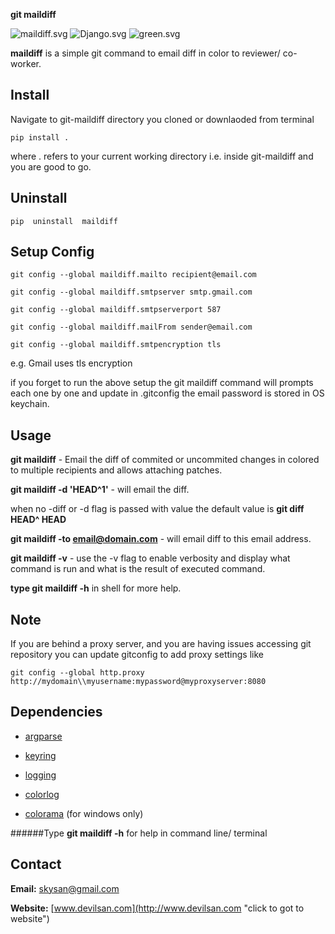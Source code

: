 **git maildiff**

![maildiff.svg](http://img.shields.io/badge/pypi-2.7.0-green.svg?style=flat-square)
![Django.svg](https://img.shields.io/pypi/l/Django.svg)
![green.svg](https://img.shields.io/badge/issues-0_Open-green.svg?style=flat-square)

**maildiff** is a simple git command to email diff in color to reviewer/ co-worker.

Install
-------

Navigate to git-maildiff directory you cloned or downlaoded from terminal 

	pip install .

where . refers to your current working directory i.e. inside git-maildiff
and you are good to go.

Uninstall
---------

	pip  uninstall  maildiff

Setup Config
------------

	git config --global maildiff.mailto recipient@email.com	

	git config --global maildiff.smtpserver smtp.gmail.com	

	git config --global maildiff.smtpserverport 587	

	git config --global maildiff.mailFrom sender@email.com	

	git config --global maildiff.smtpencryption tls

e.g. Gmail uses tls encryption

if you forget to run the above setup the git maildiff command will prompts each 
one by one and update in .gitconfig the email password is stored in OS keychain.

Usage
-----

**git maildiff** - Email the diff of commited or uncommited changes in colored to multiple recipients and allows attaching patches.

**git maildiff -d 'HEAD^1'** - will email the diff.

when no -diff or -d flag is passed with value the default value is **git diff HEAD^ HEAD**

**git maildiff -to email@domain.com** - will email diff to this email address.

**git maildiff -v** - use the -v flag to enable verbosity and display what command is run and what is the result of executed command.

**type git maildiff -h** in shell for more help.

Note
----

If you are behind a proxy server, and you are having issues accessing git repository you can update gitconfig to add
proxy settings like 

	git config --global http.proxy http://mydomain\\myusername:mypassword@myproxyserver:8080

Dependencies
------------

- [argparse](https://docs.python.org/2.7/library/argparse.html)

- [keyring](https://pypi.python.org/pypi/keyring)

- [logging](https://docs.python.org/2/library/logging.html)

- [colorlog](https://pypi.python.org/pypi/colorlog/2.6.0)

- [colorama](https://pypi.python.org/pypi/colorama/0.3.3) (for windows only)


######Type **git maildiff -h** for help in command line/ terminal
 
## Contact

**Email:** <skysan@gmail.com>

**Website:** [www.devilsan.com](http://www.devilsan.com "click to got to website")